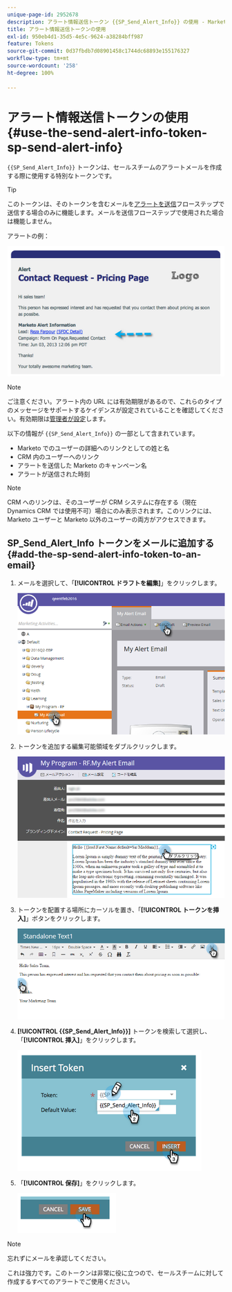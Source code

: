 ```yaml
---
unique-page-id: 2952678
description: アラート情報送信トークン {{SP_Send_Alert_Info}} の使用 - Marketo ドキュメント - 製品ドキュメント
title: アラート情報送信トークンの使用
exl-id: 950eb4d1-35d5-4e5c-9624-a38284bff987
feature: Tokens
source-git-commit: 0d37fbdb7d08901458c1744dc68893e155176327
workflow-type: tm+mt
source-wordcount: '258'
ht-degree: 100%

---
```


# アラート情報送信トークンの使用 {#use-the-send-alert-info-token-sp-send-alert-info}

`{{SP_Send_Alert_Info}}` トークンは、セールスチームのアラートメールを作成する際に使用する特別なトークンです。

>[!TIP]
>
>このトークンは、そのトークンを含むメールを[アラートを送信](/help/marketo/product-docs/core-marketo-concepts/smart-campaigns/flow-actions/send-alert.md)フローステップで送信する場合のみに機能します。メールを送信フローステップで使用された場合は機能しません。

アラートの例：

![](assets/image2014-9-25-15-3a17-3a58.png)

>[!NOTE]
>
>ご注意ください。アラート内の URL には有効期限があるので、これらのタイプのメッセージをサポートするケイデンスが設定されていることを確認してください。有効期限は[管理者が設定](/help/marketo/product-docs/administration/settings/edit-link-expiration-in-reports-and-alerts.md)します。

以下の情報が `{{SP_Send_Alert_Info}}` の一部として含まれています。

* Marketo でのユーザーの詳細へのリンクとしての姓と名
* CRM 内のユーザーへのリンク
* アラートを送信した Marketo のキャンペーン名
* アラートが送信された時刻

>[!NOTE]
>
>CRM へのリンクは、そのユーザーが CRM システムに存在する（現在 Dynamics CRM では使用不可）場合にのみ表示されます。このリンクには、Marketo ユーザーと Marketo 以外のユーザーの両方がアクセスできます。

## SP_Send_Alert_Info トークンをメールに追加する {#add-the-sp-send-alert-info-token-to-an-email}

1. メールを選択して、「**[!UICONTROL ドラフトを編集]**」をクリックします。

   ![](assets/one-3.png)

1. トークンを追加する編集可能領域をダブルクリックします。

   ![](assets/two-3.png)

1. トークンを配置する場所にカーソルを置き、「**[!UICONTROL トークンを挿入]**」ボタンをクリックします。

   ![](assets/three-3.png)

1. **[!UICONTROL {{SP_Send_Alert_Info}}]** トークンを検索して選択し、「**[!UICONTROL 挿入]**」をクリックします。

   ![](assets/image2014-9-25-15-3a19-3a11.png)

1. 「**[!UICONTROL 保存]**」をクリックします。

   ![](assets/image2014-9-25-15-3a19-3a24.png)

>[!NOTE]
>
>忘れずにメールを承認してください。

これは強力です。このトークンは非常に役に立つので、セールスチームに対して作成するすべてのアラートでご使用ください。
